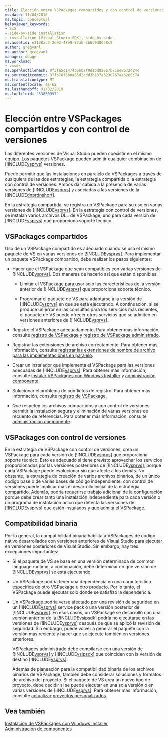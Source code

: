```yaml
---
title: Elección entre VSPackages compartidos y con control de versiones | Microsoft Docs
ms.date: 11/04/2016
ms.topic: conceptual
helpviewer_keywords:
- SxS
- side-by-side installation
- installation [Visual Studio SDK], side-by-side
ms.assetid: e3128ac3-2e92-48e9-87ab-3b6c9d80e8c9
author: gregvanl
ms.author: gregvanl
manager: douge
ms.workload:
- vssdk
ms.openlocfilehash: 8f3fa5c1474b6bb2f0d1bd822b7b7cee8672424c
ms.sourcegitcommit: 37fb7075b0a65d2add3b137a5230767aa3266c74
ms.translationtype: MT
ms.contentlocale: es-ES
ms.lasthandoff: 01/02/2019
ms.locfileid: "53850997"
---
```

# <a name="choose-between-shared-and-versioned-vspackages"></a>Elección entre VSPackages compartidos y con control de versiones
Las diferentes versiones de Visual Studio pueden coexistir en el mismo equipo. Los paquetes VSPackage pueden admitir cualquier combinación de [!INCLUDE[vsprvs](../code-quality/includes/vsprvs_md.md)] versiones.  
  
 Puede permitir que las instalaciones en paralelo de VSPackages a través de cualquiera de las dos estrategias, la estrategia compartida o la estrategia con control de versiones. Ambos dar cabida a la presencia de varias versiones de [!INCLUDE[vsprvs](../code-quality/includes/vsprvs_md.md)] y asociadas a las versiones de la [!INCLUDE[dnprdnshort](../code-quality/includes/dnprdnshort_md.md)].  
  
 En la estrategia compartida, se registra un VSPackage para su uso en varias versiones de [!INCLUDE[vsprvs](../code-quality/includes/vsprvs_md.md)]. En la estrategia con control de versiones, se instalan varios archivos DLL de VSPackage, uno para cada versión de [!INCLUDE[vsprvs](../code-quality/includes/vsprvs_md.md)] que proporciona soporte técnico.  
  
## <a name="shared-vspackages"></a>VSPackages compartidos  
 Uso de un VSPackage compartido es adecuado cuando se usa el mismo paquete de VS en varias versiones de [!INCLUDE[vsprvs](../code-quality/includes/vsprvs_md.md)]. Para implementar un paquete VSPackage compartido, debe realizar los pasos siguientes:  
  
- Hacer que el VSPackage que sean compatibles con varias versiones de [!INCLUDE[vsprvs](../code-quality/includes/vsprvs_md.md)]. Dos maneras de hacerlo así que están disponibles:  
  
  - Limitar el VSPackage para usar solo las características de la versión anterior de [!INCLUDE[vsprvs](../code-quality/includes/vsprvs_md.md)] que proporciona soporte técnico.  
  
  - Programar el paquete de VS para adaptarse a la versión de [!INCLUDE[vsprvs](../code-quality/includes/vsprvs_md.md)] en que se está ejecutando. A continuación, si se produce un error en las consultas para los servicios más recientes, el paquete de VS puede ofrecer otros servicios que se admiten en versiones anteriores de [!INCLUDE[vsprvs](../code-quality/includes/vsprvs_md.md)].  
  
- Registre el VSPackage adecuadamente. Para obtener más información, consulte [registro de VSPackage](../extensibility/internals/vspackage-registration.md) y [registro de VSPackage administrado](https://msdn.microsoft.com/library/f69e0ea3-6a92-4639-8ca9-4c9c210e58a1).  
  
- Registrar las extensiones de archivo correctamente. Para obtener más información, consulte [registrar las extensiones de nombre de archivo para las implementaciones en paralelo](../extensibility/registering-file-name-extensions-for-side-by-side-deployments.md).  
  
- Crear un instalador que implementa el VSPackage para las versiones adecuadas de [!INCLUDE[vsprvs](../code-quality/includes/vsprvs_md.md)]. Para obtener más información, consulte [instalar VSPackages con Windows Installer](../extensibility/internals/installing-vspackages-with-windows-installer.md) y [administración componente](../extensibility/internals/component-management.md).  
  
- Solucionar el problema de conflictos de registro. Para obtener más información, consulte [registro de VSPackage](../extensibility/internals/vspackage-registration.md).  
  
- Que respeten los archivos compartidos y con control de versiones permitir la instalación segura y eliminación de varias versiones de recuento de referencias. Para obtener más información, consulte [administración componente](../extensibility/internals/component-management.md).  
  
## <a name="versioned-vspackages"></a>VSPackages con control de versiones  
 En la estrategia de VSPackage con control de versiones, crea un VSPackage para cada versión de [!INCLUDE[vsprvs](../code-quality/includes/vsprvs_md.md)] que proporciona soporte técnico. Esto es adecuado si tiene previsto aprovechar los servicios proporcionados por las versiones posteriores de [!INCLUDE[vsprvs](../code-quality/includes/vsprvs_md.md)], porque cada VSPackage puede evolucionar sin que afecte a los demás. No obstante, la estrategia de creación de varios archivos binarios, de un único código base o de varias bases de código independiente, con control de versiones puede implicar más el desarrollo inicial de la estrategia compartido. Además, podría requerirse trabajo adicional de la configuración porque debe crear tanto una instalación independiente para cada versión o un programa de instalación único que detecta las versiones de [!INCLUDE[vsprvs](../code-quality/includes/vsprvs_md.md)] que estén instalados y que admita el VSPackage.  
  
## <a name="binary-compatibility"></a>Compatibilidad binaria  
 Por lo general, la compatibilidad binaria habilita a VSPackages de código nativo desarrollados con versiones anteriores de Visual Studio para ejecutar en versiones posteriores de Visual Studio. Sin embargo, hay tres excepciones importantes:  
  
- Si el paquete de VS se basa en una versión determinada de common language runtime, a continuación, debe determinar en qué versión de [!INCLUDE[vsprvs](../code-quality/includes/vsprvs_md.md)] se está ejecutando.  
  
- Un VSPackage podría tener una dependencia en una característica específica de otro VSPackage u otro producto. Por lo tanto, el VSPackage puede ejecutar solo donde se satisfizo la dependencia.  
  
- Un VSPackage podría verse afectado por una revisión de seguridad en un [!INCLUDE[vsprvs](../code-quality/includes/vsprvs_md.md)] service pack o una versión posterior de [!INCLUDE[vsprvs](../code-quality/includes/vsprvs_md.md)]. En esos casos, un VSPackage se desarrolló con una versión anterior de la [!INCLUDE[vsipsdk](../extensibility/includes/vsipsdk_md.md)] podría no ejecutarse en las versiones de [!INCLUDE[vsprvs](../code-quality/includes/vsprvs_md.md)] después de que se aplicó la revisión de seguridad. Sin embargo, puede volver a generar el paquete con la versión más reciente y hacer que se ejecute también en versiones anteriores.  
  
  VSPackages administrado debe compilarse con una versión de [!INCLUDE[vsprvs](../code-quality/includes/vsprvs_md.md)] y [!INCLUDE[vsipsdk](../extensibility/includes/vsipsdk_md.md)] que coinciden con la versión de destino [!INCLUDE[vsprvs](../code-quality/includes/vsprvs_md.md)].  
  
  Además de planeación para la compatibilidad binaria de los archivos binarios de VSPackage, también debe considerar soluciones y formatos de archivo del proyecto. Si el paquete de VS crea un nuevo tipo de proyecto, debe decidir si se puede ejecutar en una sola versión o en varias versiones de [!INCLUDE[vsprvs](../code-quality/includes/vsprvs_md.md)]. Para obtener más información, consulte [actualizar proyectos personalizados](../extensibility/internals/upgrading-projects.md#upgrading-custom-projects).  
  
## <a name="see-also"></a>Vea también  
 [Instalación de VSPackages con Windows Installer](../extensibility/internals/installing-vspackages-with-windows-installer.md)   
 [Administración de componentes](../extensibility/internals/component-management.md)